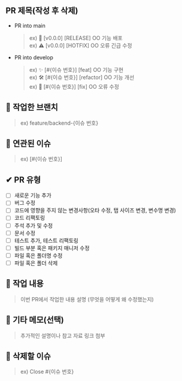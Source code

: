 ## PR 제목(작성 후 삭제)

- PR into main
  > ex) 🚀 [v0.0.0] [RELEASE] OO 기능 배포 <br>
  > ex) ⚠ [v0.0.0] [HOTFIX] OO 오류 긴급 수정 <br>
- PR into develop
  > ex) ✨ [#{이슈 번호}] [feat] OO 기능 구현 <br>
  > ex) 🛠 [#{이슈 번호}] [refactor] OO 기능 개선 <br>
  > ex) 🐞 [#{이슈 번호}] [fix] OO 오류 수정 <br>

## 🌳 작업한 브랜치

> ex) feature/backend-{이슈 번호}

## 🔎 연관된 이슈

> ex) [#{이슈 번호}]

## ✔ PR 유형

- [ ] 새로운 기능 추가
- [ ] 버그 수정
- [ ] 코드에 영향을 주지 않는 변경사항(오타 수정, 탭 사이즈 변경, 변수명 변경)
- [ ] 코드 리팩토링
- [ ] 주석 추가 및 수정
- [ ] 문서 수정
- [ ] 테스트 추가, 테스트 리팩토링
- [ ] 빌드 부분 혹은 패키지 매니저 수정
- [ ] 파일 혹은 폴더명 수정
- [ ] 파일 혹은 폴더 삭제

## 📝 작업 내용

> 이번 PR에서 작업한 내용 설명 (무엇을 어떻게 왜 수정했는지)

## 💬 기타 메모(선택)

> 추가적인 설명이나 참고 자료 링크 첨부

## 🔗 삭제할 이슈

> ex) Close #{이슈 번호}
